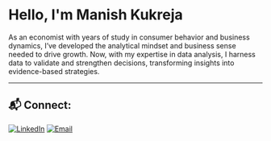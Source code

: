 # Hello, I'm Manish Kukreja  


As an economist with years of study in consumer behavior and business dynamics, I’ve developed the analytical mindset and business sense needed to drive growth. Now, with my expertise in data analysis, I harness data to validate and strengthen decisions, transforming insights into evidence-based strategies.


---

## 📬 Connect:

[![LinkedIn](https://img.shields.io/badge/LinkedIn-0A66C2?style=for-the-badge&logo=linkedin&logoColor=white)](https://www.linkedin.com/in/manish22kukreja)
[![Email](https://img.shields.io/badge/Email-D14836?style=for-the-badge&logo=gmail&logoColor=white)](mailto:thisismanishkukreja@gmail.com)


